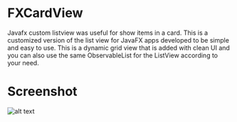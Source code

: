 # FXCardView
Javafx custom listview was useful for show items in a card. This is a customized version of the list view for JavaFX apps developed to be simple and easy to use. This is a dynamic grid view that is added with clean UI and you can also use the same ObservableList for the ListView according to your need.

# **Screenshot**
![alt text](https://github.com/siddhantvyas-tech/CustomGridView/blob/master/Screenshot.png?raw=true)
